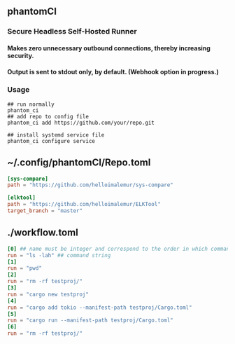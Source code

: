 ## phantomCI
### Secure Headless Self-Hosted Runner
#### Makes zero unnecessary outbound connections, thereby increasing security.
#### Output is sent to stdout only, by default. (Webhook option in progress.)

### Usage
```shell
## run normally
phantom_ci
## add repo to config file
phantom_ci add https://github.com/your/repo.git

## install systemd service file
phantom_ci configure service
```

## ~/.config/phantomCI/Repo.toml
```toml
[sys-compare]
path = "https://github.com/helloimalemur/sys-compare"

[elktool]
path = "https://github.com/helloimalemur/ELKTool"
target_branch = "master"
```

## ./workflow.toml 
```toml
[0] ## name must be integer and correspond to the order in which commands are run
run = "ls -lah" ## command string
[1]
run = "pwd"
[2]
run = "rm -rf testproj/"
[3]
run = "cargo new testproj"
[4]
run = "cargo add tokio --manifest-path testproj/Cargo.toml"
[5]
run = "cargo run --manifest-path testproj/Cargo.toml"
[6]
run = "rm -rf testproj/"
```

